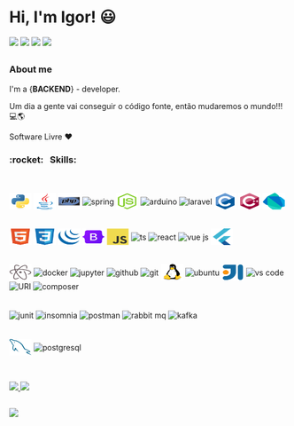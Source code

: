 <!-- <h1 align="center"><img src="https://media.giphy.com/media/hvRJCLFzcasrR4ia7z/giphy.gif" width="25px">Hi, i'm Igor</h1></img> -->
<h1> Hi, I'm Igor! 😃 </h1>
<div>
  <a href="https://www.youtube.com/channel/UCBYQVhkroBC_Jc5kog5bY7A/videos" target="_blank"><img src="https://img.shields.io/badge/YouTube-FF0000?style=for-the-badge&logo=youtube&logoColor=white" target="_blank"></a>
  <a href="https://mail.google.com/mail/u/?authuser=igor.bvn@gmail.com" target="_blank"><img src="https://img.shields.io/badge/Gmail-D14836?style=for-the-badge&logo=gmail&logoColor=white" target="_blank"></a>
  <a href="https://www.instagram.com/igor_bavand.dev/" target="_blank"><img src="https://img.shields.io/badge/Instagram-E4405F?style=for-the-badge&logo=instagram&logoColor=white" target="_blank"></a>
    <a href="https://www.linkedin.com/in/igor-g-b75875140/" target="_blank"><img src="https://img.shields.io/badge/LinkedIn-0077B5?style=for-the-badge&logo=linkedin&logoColor=white" target="_blank"></a>
</div>
<!--
<p><img src="https://komarev.com/ghpvc/?username=igorbavand" alt="Judahh" /></p>
-->

##

<!--
<p>👨‍💻 Um dia a gente vai conseguir o código fonte, então mudaremos o mundo!!! 🌎</p>
<p>👨‍💻 Desenvolvimento Back-end ♥</p>
<p>🎈 Software Livre ❤</p>
-->

### About me
I'm a {**BACKEND**} - developer.
<p>Um dia a gente vai conseguir o código fonte, então mudaremos o mundo!!! 💻🌎</p>
<p>Software Livre ❤</p>


 <!--  <p align="center">   <img alingn="center" src="https://profile-counter.glitch.me/igorbavand/count.svg" /></p> -->

<h3> :rocket: &nbsp; Skills: </h3>
&nbsp

<div style="display: inline_block"><br>
    <img align="center" alt="py" height="30" width="40" src="https://raw.githubusercontent.com/devicons/devicon/master/icons/python/python-original.svg"> 
    <img align="center" alt="java" height="30" width="40" src="https://raw.githubusercontent.com/devicons/devicon/master/icons/java/java-original.svg"> 
    <img align="center" alt="php" height="30" width="40" src="https://raw.githubusercontent.com/devicons/devicon/master/icons/php/php-original.svg"> 
    <img align="center" alt="spring" height="30" width="40" src="https://cdn.jsdelivr.net/gh/devicons/devicon/icons/spring/spring-original.svg"> 
    <img align="center" alt="js" height="30" width="40" src="https://raw.githubusercontent.com/devicons/devicon/master/icons/nodejs/nodejs-original.svg"> 
    <img align="center" alt="arduino" height="30" width="40" src="https://cdn.jsdelivr.net/gh/devicons/devicon/icons/arduino/arduino-original.svg"> 
    <img align="center" alt="laravel" height="30" width="40" src="https://cdn.jsdelivr.net/gh/devicons/devicon/icons/laravel/laravel-plain-wordmark.svg"> 
    <img align="center" alt="c" height="30" width="40" src="https://raw.githubusercontent.com/devicons/devicon/master/icons/c/c-original.svg"> 
    <img align="center" alt="cpp" height="30" width="40" src="https://raw.githubusercontent.com/devicons/devicon/master/icons/cplusplus/cplusplus-original.svg"> 
    <img align="center" alt="dart" height="30" width="40" src="https://raw.githubusercontent.com/devicons/devicon/master/icons/dart/dart-original.svg"> 
</div>
&nbsp
<div style="display: inline_block"><br>
 <img align="center" alt="html" height="30" width="40" src="https://raw.githubusercontent.com/devicons/devicon/master/icons/html5/html5-original.svg"> 
 <img align="center" alt="css" height="30" width="40" src="https://raw.githubusercontent.com/devicons/devicon/master/icons/css3/css3-original.svg"> 
 <img align="center" alt="jquery" height="30" width="40" src="https://raw.githubusercontent.com/devicons/devicon/master/icons/jquery/jquery-original.svg"> 
 <img align="center" alt="bootstrap" height="30" width="40" src="https://raw.githubusercontent.com/devicons/devicon/master/icons/bootstrap/bootstrap-original.svg"> 
 <img align="center" alt="js" height="30" width="40" src="https://raw.githubusercontent.com/devicons/devicon/master/icons/javascript/javascript-original.svg">
 <img align="center" alt="ts" height="30" width="40" src="https://cdn.jsdelivr.net/gh/devicons/devicon/icons/typescript/typescript-original.svg">
 <img align="center" alt="react" height="30" width="40" src="https://cdn.jsdelivr.net/gh/devicons/devicon/icons/react/react-original.svg">
 <img align="center" alt="vue js" height="30" width="40" src="https://cdn.jsdelivr.net/gh/devicons/devicon/icons/vuejs/vuejs-original-wordmark.svg">
 <img align="center" alt="flutter" height="30" width="40" src="https://raw.githubusercontent.com/devicons/devicon/master/icons/flutter/flutter-original.svg"> 
</div>
&nbsp
<div style="display: inline_block"><br>
 <img align="center" alt="atom" height="30" width="40" src="https://raw.githubusercontent.com/devicons/devicon/master/icons/atom/atom-original.svg">
 <img align="center" alt="docker" height="30" width="40" src="https://img.icons8.com/color/48/000000/docker.png">
 <img align="center" alt="jupyter" height="30" width="40" src="https://cdn.jsdelivr.net/gh/devicons/devicon/icons/jupyter/jupyter-original.svg">
 <img align="center" alt="github" height="30" width="40" src="https://i.ibb.co/Nn2Zqmj/github-1.png">
 <img align="center" alt="git" height="30" width="40" src="https://cdn.jsdelivr.net/gh/devicons/devicon/icons/git/git-original.svg">
 <img align="center" alt="linux" height="30" width="40" src="https://raw.githubusercontent.com/devicons/devicon/master/icons/linux/linux-original.svg">
 <img align="center" alt="ubuntu" height="30" width="40" src="https://cdn.jsdelivr.net/gh/devicons/devicon/icons/ubuntu/ubuntu-plain.svg"> 
 <img align="center" alt="intelij" height="30" width="40" src="https://raw.githubusercontent.com/devicons/devicon/master/icons/intellij/intellij-original.svg">
 <img align="center" alt="vs code" height="30" width="40" src="https://cdn.jsdelivr.net/gh/devicons/devicon/icons/vscode/vscode-original.svg">
 <img align="center" alt="URI" height="30" width="40" src="https://i.ibb.co/QmvC2Ln/uri.png"> 
 <img align="center" alt="composer" height="30" width="40" src="https://cdn.jsdelivr.net/gh/devicons/devicon/icons/composer/composer-original.svg"> 
</div>
&nbsp
<div style="display: inline_block"><br>
    <img align="center" alt="junit" height="30" width="40" src="https://www.opencodez.com/wp-content/uploads/2019/04/Junit-1.png"> 
    <img align="center" alt="insomnia" height="30" width="35" src="https://seeklogo.com/images/I/insomnia-logo-A35E09EB19-seeklogo.com.png">
    <img align="center" alt="postman" height="30" width="40" src="https://www.svgrepo.com/show/354202/postman-icon.svg"> 
    <img align="center" alt="rabbit mq" height="30" width="40" src="https://brandslogos.com/wp-content/uploads/thumbs/rabbitmq-logo-vector.svg"> 
    <img align="center" alt="kafka" height="30" width="40" src="https://cdn.jsdelivr.net/gh/devicons/devicon/icons/apachekafka/apachekafka-original-wordmark.svg"> 

</div>
&nbsp
<div style="display: inline_block"><br>
    <img align="center" alt="mysql" height="30" width="40" src="https://raw.githubusercontent.com/devicons/devicon/master/icons/mysql/mysql-original.svg"> 
    <img align="center" alt="postgresql" height="30" width="40" src="https://cdn.jsdelivr.net/gh/devicons/devicon/icons/postgresql/postgresql-original.svg"> 
</div>

## 

<div style="display: inline_block"><br>
    <a href="https://github.com/igorbavand">
    <img height="150em" src="https://github-readme-stats.vercel.app/api?username=igorbavand&show_icons=true&theme=radical"/>
    <img height="150em" src="https://github-readme-stats.vercel.app/api/top-langs/?username=igorbavand&layout=compact&theme=radical"/>
</div>
  
##
  
  <div>
  <img src="https://github-profile-summary-cards.vercel.app/api/cards/profile-details?username=igorbavand&amp;theme=radical">
</div>


<!-- ![Snake animation](https://github.com/lucasemanuelms/lucasemanuelms/blob/output/github-contribution-grid-snake.svg) -->







